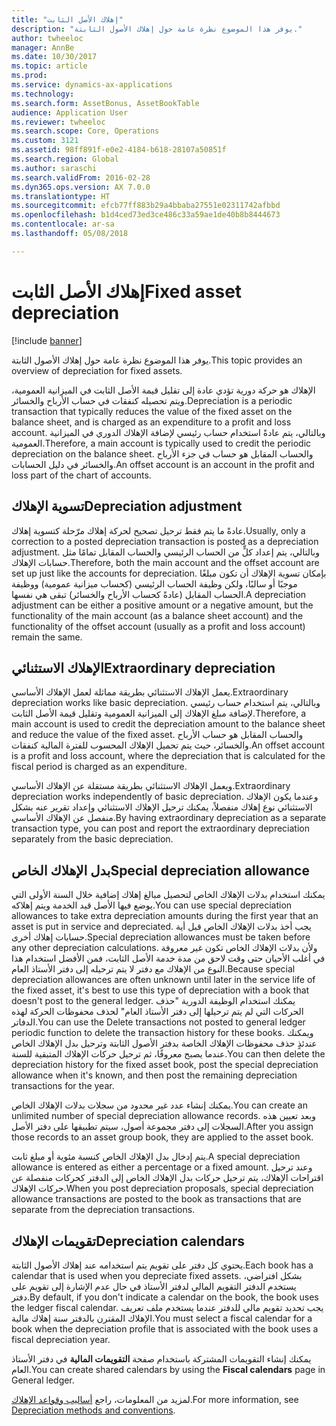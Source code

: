 ```yaml
---
title: "إهلاك الأصل الثابت"
description: "يوفر هذا الموضوع نظرة عامة حول إهلاك الأصول الثابتة."
author: twheeloc
manager: AnnBe
ms.date: 10/30/2017
ms.topic: article
ms.prod: 
ms.service: dynamics-ax-applications
ms.technology: 
ms.search.form: AssetBonus, AssetBookTable
audience: Application User
ms.reviewer: twheeloc
ms.search.scope: Core, Operations
ms.custom: 3121
ms.assetid: 98ff891f-e0e2-4184-b618-28107a50851f
ms.search.region: Global
ms.author: saraschi
ms.search.validFrom: 2016-02-28
ms.dyn365.ops.version: AX 7.0.0
ms.translationtype: HT
ms.sourcegitcommit: efcb77ff883b29a4bbaba27551e02311742afbbd
ms.openlocfilehash: b1d4ced73ed3ce486c33a59ae1de40b8b8444673
ms.contentlocale: ar-sa
ms.lasthandoff: 05/08/2018

---
```


# <a name="fixed-asset-depreciation"></a><span data-ttu-id="18002-103">إهلاك الأصل الثابت</span><span class="sxs-lookup"><span data-stu-id="18002-103">Fixed asset depreciation</span></span>

[!include [banner](../includes/banner.md)]

<span data-ttu-id="18002-104">يوفر هذا الموضوع نظرة عامة حول إهلاك الأصول الثابتة.</span><span class="sxs-lookup"><span data-stu-id="18002-104">This topic provides an overview of depreciation for fixed assets.</span></span>

<span data-ttu-id="18002-105">الإهلاك هو حركة دورية تؤدي عادة إلى تقليل قيمة الأصل الثابت في الميزانية العمومية، ويتم تحصيله كنفقات في حساب الأرباح والخسائر.</span><span class="sxs-lookup"><span data-stu-id="18002-105">Depreciation is a periodic transaction that typically reduces the value of the fixed asset on the balance sheet, and is charged as an expenditure to a profit and loss account.</span></span> <span data-ttu-id="18002-106">وبالتالي، يتم عادةً استخدام حساب رئيسي لإضافة الإهلاك الدوري في الميزانية العمومية.</span><span class="sxs-lookup"><span data-stu-id="18002-106">Therefore, a main account is typically used to credit the periodic depreciation on the balance sheet.</span></span> <span data-ttu-id="18002-107">والحساب المقابل هو حساب في جزء الأرباح والخسائر في دليل الحسابات.</span><span class="sxs-lookup"><span data-stu-id="18002-107">An offset account is an account in the profit and loss part of the chart of accounts.</span></span>

## <a name="depreciation-adjustment"></a><span data-ttu-id="18002-108">تسوية الإهلاك</span><span class="sxs-lookup"><span data-stu-id="18002-108">Depreciation adjustment</span></span>
<span data-ttu-id="18002-109">عادةً ما يتم فقط ترحيل تصحيح لحركة إهلاك مرّحلة كتسوية إهلاك.</span><span class="sxs-lookup"><span data-stu-id="18002-109">Usually, only a correction to a posted depreciation transaction is posted as a depreciation adjustment.</span></span> <span data-ttu-id="18002-110">وبالتالي، يتم إعداد كلٍّ من الحساب الرئيسي والحساب المقابل تمامًا مثل حسابات الإهلاك.</span><span class="sxs-lookup"><span data-stu-id="18002-110">Therefore, both the main account and the offset account are set up just like the accounts for depreciation.</span></span> <span data-ttu-id="18002-111">بإمكان تسوية الإهلاك أن تكون مبلغًا موجبًا أو سالبًا، ولكن وظيفة الحساب الرئيسي (كحساب ميزانية عمومية) ووظيفة الحساب المقابل (عادةً كحساب الأرباح والخسائر) تبقى هي نفسها.</span><span class="sxs-lookup"><span data-stu-id="18002-111">A depreciation adjustment can be either a positive amount or a negative amount, but the functionality of the main account (as a balance sheet account) and the functionality of the offset account (usually as a profit and loss account) remain the same.</span></span>

## <a name="extraordinary-depreciation"></a><span data-ttu-id="18002-112">الإهلاك الاستثنائي</span><span class="sxs-lookup"><span data-stu-id="18002-112">Extraordinary depreciation</span></span>
<span data-ttu-id="18002-113">يعمل الإهلاك الاستثنائي بطريقة مماثلة لعمل الإهلاك الأساسي.</span><span class="sxs-lookup"><span data-stu-id="18002-113">Extraordinary depreciation works like basic depreciation.</span></span> <span data-ttu-id="18002-114">وبالتالي، يتم استخدام حساب رئيسي لإضافة مبلغ الإهلاك إلى الميزانية العمومية وتقليل قيمة الأصل الثابت.</span><span class="sxs-lookup"><span data-stu-id="18002-114">Therefore, a main account is used to credit the depreciation amount to the balance sheet and reduce the value of the fixed asset.</span></span> <span data-ttu-id="18002-115">والحساب المقابل هو حساب الأرباح والخسائر، حيث يتم تحميل الإهلاك المحسوب للفترة المالية كنفقات.</span><span class="sxs-lookup"><span data-stu-id="18002-115">An offset account is a profit and loss account, where the depreciation that is calculated for the fiscal period is charged as an expenditure.</span></span> 

<span data-ttu-id="18002-116">ويعمل الإهلاك الاستثنائي بطريقة مستقلة عن الإهلاك الأساسي.</span><span class="sxs-lookup"><span data-stu-id="18002-116">Extraordinary depreciation works independently of basic depreciation.</span></span> <span data-ttu-id="18002-117">وعندما يكون الإهلاك الاستثنائي نوع إهلاك منفصلاً، يمكنك ترحيل الإهلاك الاستثنائي وإعداد تقرير عنه بشكل منفصل عن الإهلاك الأساسي.</span><span class="sxs-lookup"><span data-stu-id="18002-117">By having extraordinary depreciation as a separate transaction type, you can post and report the extraordinary depreciation separately from the basic depreciation.</span></span>

## <a name="special-depreciation-allowance"></a><span data-ttu-id="18002-118">بدل الإهلاك الخاص</span><span class="sxs-lookup"><span data-stu-id="18002-118">Special depreciation allowance</span></span>
<span data-ttu-id="18002-119">يمكنك استخدام بدلات الإهلاك الخاص لتحصيل مبالغ إهلاك إضافية خلال السنة الأولى التي يوضع فيها الأصل قيد الخدمة ويتم إهلاكه.</span><span class="sxs-lookup"><span data-stu-id="18002-119">You can use special depreciation allowances to take extra depreciation amounts during the first year that an asset is put in service and depreciated.</span></span> <span data-ttu-id="18002-120">يجب أخذ بدلات الإهلاك الخاص قبل أية حسابات إهلاك أخرى.</span><span class="sxs-lookup"><span data-stu-id="18002-120">Special depreciation allowances must be taken before any other depreciation calculations.</span></span> <span data-ttu-id="18002-121">ولأن بدلات الإهلاك الخاص تكون غير معروفة في أغلب الأحيان حتى وقت لاحق من مدة خدمة الأصل الثابت، فمن الأفضل استخدام هذا النوع من الإهلاك مع دفتر لا يتم ترحيله إلى دفتر الأستاذ العام.</span><span class="sxs-lookup"><span data-stu-id="18002-121">Because special depreciation allowances are often unknown until later in the service life of the fixed asset, it's best to use this type of depreciation with a book that doesn't post to the general ledger.</span></span> <span data-ttu-id="18002-122">يمكنك استخدام الوظيفة الدورية "حذف الحركات التي لم يتم ترحيلها إلى دفتر الأستاذ العام"‬ لحذف محفوظات الحركة لهذه الدفاتر.</span><span class="sxs-lookup"><span data-stu-id="18002-122">You can use the Delete transactions not posted to general ledger periodic function to delete the transaction history for these books.</span></span> <span data-ttu-id="18002-123">ويمكنك عندئذٍ حذف محفوظات الإهلاك الخاصة بدفتر الأصول الثابتة وترحيل بدل الإهلاك الخاص عندما يصبح معروفًا، ثم ترحيل حركات الإهلاك المتبقية للسنة.</span><span class="sxs-lookup"><span data-stu-id="18002-123">You can then delete the depreciation history for the fixed asset book, post the special depreciation allowance when it's known, and then post the remaining depreciation transactions for the year.</span></span> 

<span data-ttu-id="18002-124">يمكنك إنشاء عدد غير محدود من سجلات بدلات الإهلاك الخاص.</span><span class="sxs-lookup"><span data-stu-id="18002-124">You can create an unlimited number of special depreciation allowance records.</span></span> <span data-ttu-id="18002-125">وبعد تعيين هذه السجلات إلى دفتر مجموعة أصول، سيتم تطبيقها على دفتر الأصل.</span><span class="sxs-lookup"><span data-stu-id="18002-125">After you assign those records to an asset group book, they are applied to the asset book.</span></span> 

<span data-ttu-id="18002-126">يتم إدخال بدل الإهلاك الخاص كنسبة مئوية أو مبلغ ثابت.</span><span class="sxs-lookup"><span data-stu-id="18002-126">A special depreciation allowance is entered as either a percentage or a fixed amount.</span></span> <span data-ttu-id="18002-127">وعند ترحيل اقتراحات الإهلاك، يتم ترحيل حركات بدل الإهلاك الخاص إلى الدفتر كحركات منفصلة عن حركات الإهلاك.</span><span class="sxs-lookup"><span data-stu-id="18002-127">When you post depreciation proposals, special depreciation allowance transactions are posted to the book as transactions that are separate from the depreciation transactions.</span></span>

## <a name="depreciation-calendars"></a><span data-ttu-id="18002-128"> تقويمات الإهلاك</span><span class="sxs-lookup"><span data-stu-id="18002-128">Depreciation calendars</span></span>
<span data-ttu-id="18002-129">يحتوي كل دفتر على تقويم يتم استخدامه عند إهلاك الأصول الثابتة.</span><span class="sxs-lookup"><span data-stu-id="18002-129">Each book has a calendar that is used when you depreciate fixed assets.</span></span> <span data-ttu-id="18002-130">بشكل افتراضي، يستخدم الدفتر التقويم المالي لدفتر الأستاذ‬ في حال عدم الإشارة إلى تقويم على دفتر.</span><span class="sxs-lookup"><span data-stu-id="18002-130">By default, if you don't indicate a calendar on the book, the book uses the ledger fiscal calendar.</span></span> <span data-ttu-id="18002-131">يجب تحديد تقويم مالي للدفتر عندما يستخدم ملف تعريف الإهلاك المقترن بالدفتر سنة إهلاك مالية.</span><span class="sxs-lookup"><span data-stu-id="18002-131">You must select a fiscal calendar for a book when the depreciation profile that is associated with the book uses a fiscal depreciation year.</span></span> 

<span data-ttu-id="18002-132">يمكنك إنشاء التقويمات المشتركة باستخدام صفحة **التقويمات المالية** في دفتر الأستاذ العام.</span><span class="sxs-lookup"><span data-stu-id="18002-132">You can create shared calendars by using the **Fiscal calendars** page in General ledger.</span></span>

<span data-ttu-id="18002-133">لمزيد من المعلومات، راجع [أساليب وقواعد الإهلاك](depreciation-methods-conventions.md).</span><span class="sxs-lookup"><span data-stu-id="18002-133">For more information, see [Depreciation methods and conventions](depreciation-methods-conventions.md).</span></span>




